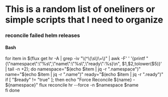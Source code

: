 # This is a random list of oneliners or simple scripts that I need to organize

### reconcile failed helm releases

#### Bash
for item in $(flux get hr -A | grep -iv "\(^\(\s\)\+\)" | awk -F' ' '{printf "{\"namespace\":\"%s\",\"name\":\"%s\",\"ready\":%s}\n", $1,$2,tolower($5)}' | tail -n +2);
do
    namespace="$(echo $item | jq -r ".namespace")"
    name="$(echo $item | jq -r ".name")"
    ready="$(echo $item | jq -r ".ready")"
    if [ "$ready" != "true" ]; then
        echo "Force Reconcile ${name} - ${namespace}"
        flux reconcile hr --force -n $namespace $name         
    fi
done
